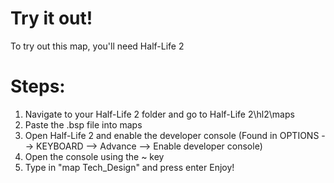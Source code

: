 # Try it out!
To try out this map, you'll need Half-Life 2

# Steps:
1. Navigate to your Half-Life 2 folder and go to Half-Life 2\hl2\maps
2. Paste the .bsp file into maps
3. Open Half-Life 2 and enable the developer console (Found in OPTIONS --> KEYBOARD --> Advance --> Enable developer console)
4. Open the console using the ~ key
5. Type in "map Tech_Design" and press enter
Enjoy!
